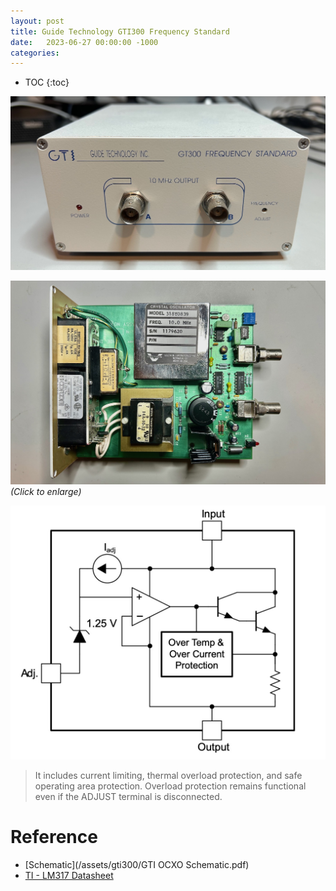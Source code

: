 ```yaml
---
layout: post
title: Guide Technology GTI300 Frequency Standard
date:   2023-06-27 00:00:00 -1000
categories:
---
```



* TOC
{:toc}

![GTI300 Front](/assets/gti300/gti300_front.jpg)

[![GTI300 PCB](/assets/gti300/gti300_pcb.jpg)](/assets/gti300/gti300_pcb.jpg)
*(Click to enlarge)*

![LM317 Block Diagram](/assets/gti300/LM317_block_diagram.jpg)

> It includes current limiting, thermal overload protection, and safe 
> operating area protection. Overload protection remains functional even 
> if the ADJUST terminal is disconnected.

# Reference

* [Schematic](/assets/gti300/GTI OCXO Schematic.pdf)
* [TI - LM317 Datasheet](https://www.ti.com/lit/ds/symlink/lm317.pdf)
